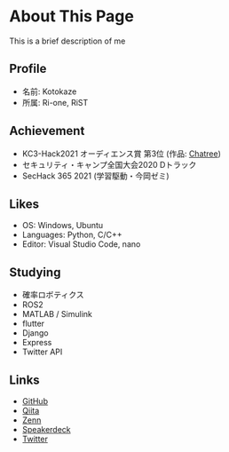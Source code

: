 # About This Page
This is a brief description of me

## Profile
- 名前: Kotokaze
- 所属: Ri-one, RiST

## Achievement
- KC3-Hack2021 オーディエンス賞 第3位 (作品: [Chatree](https://github.com/kc3hack/2021_h))
- セキュリティ・キャンプ全国大会2020 Dトラック
- SecHack 365 2021 (学習駆動・今岡ゼミ)

## Likes
- OS: Windows, Ubuntu
- Languages: Python, C/C++
- Editor: Visual Studio Code, nano

## Studying
- 確率ロボティクス
- ROS2
- MATLAB / Simulink
- flutter
- Django
- Express
- Twitter API

## Links
- [GitHub](https://github.com/Kotokaze)
- [Qiita](https://qiita.com/Kotokaze)
- [Zenn](https://zenn.dev/kotokaze)
- [Speakerdeck](https://speakerdeck.com/kotokaze)
- [Twitter](https://twitter.com/Kotokaze__R)
